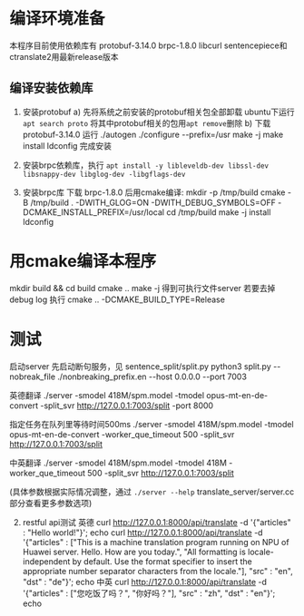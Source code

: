 # 编译环境准备

本程序目前使用依赖库有
protobuf-3.14.0
brpc-1.8.0
libcurl
sentencepiece和ctranslate2用最新release版本

## 编译安装依赖库
1. 安装protobuf
a) 先将系统之前安装的protobuf相关包全部卸载
    ubuntu下运行 `apt search proto` 将其中protobuf相关的包用`apt remove`删除
b) 下载protobuf-3.14.0 运行
        ./autogen
        ./configure --prefix=/usr
        make -j
        make install
        ldconfig
   完成安装

2. 安装brpc依赖库，执行
    `apt install -y libleveldb-dev libssl-dev libsnappy-dev libglog-dev -libgflags-dev`

3. 安装brpc库
    下载 brpc-1.8.0 后用cmake编译:
        mkdir -p /tmp/build
        cmake -B /tmp/build . -DWITH_GLOG=ON -DWITH_DEBUG_SYMBOLS=OFF -DCMAKE_INSTALL_PREFIX=/usr/local
        cd /tmp/build
        make -j install
        ldconfig

# 用cmake编译本程序
mkdir build && cd build
cmake ..
make -j
得到可执行文件server
若要去掉 debug log 执行
cmake .. -DCMAKE_BUILD_TYPE=Release

# 测试
启动server
先启动断句服务，见 sentence_split/split.py
python3 split.py --nobreak_file ./nonbreaking_prefix.en  --host 0.0.0.0 --port 7003

英德翻译
./server -smodel 418M/spm.model -tmodel opus-mt-en-de-convert -split_svr http://127.0.0.1:7003/split -port 8000

指定任务在队列里等待时间500ms
./server -smodel 418M/spm.model -tmodel opus-mt-en-de-convert -worker_que_timeout 500 -split_svr http://127.0.0.1:7003/split

中英翻译
./server -smodel 418M/spm.model -tmodel 418M -worker_que_timeout 500 -split_svr http://127.0.0.1:7003/split

(具体参数根据实际情况调整，通过 `./server --help` translate_server/server.cc 部分查看更多参数选项)

2. restful api测试
英德
curl http://127.0.0.1:8000/api/translate -d '{"articles" : "Hello world!"}'; echo
curl http://127.0.0.1:8000/api/translate -d '{"articles" : ["This is a machine translation program running on NPU of Huawei server. Hello. How are you today.", "All formatting is locale-independent by default. Use the format specifier to insert the appropriate number separator characters from the locale."], "src" : "en", "dst" : "de"}'; echo
中英
curl http://127.0.0.1:8000/api/translate -d '{"articles" : ["您吃饭了吗？", "你好吗？"], "src" : "zh", "dst" : "en"}'; echo
